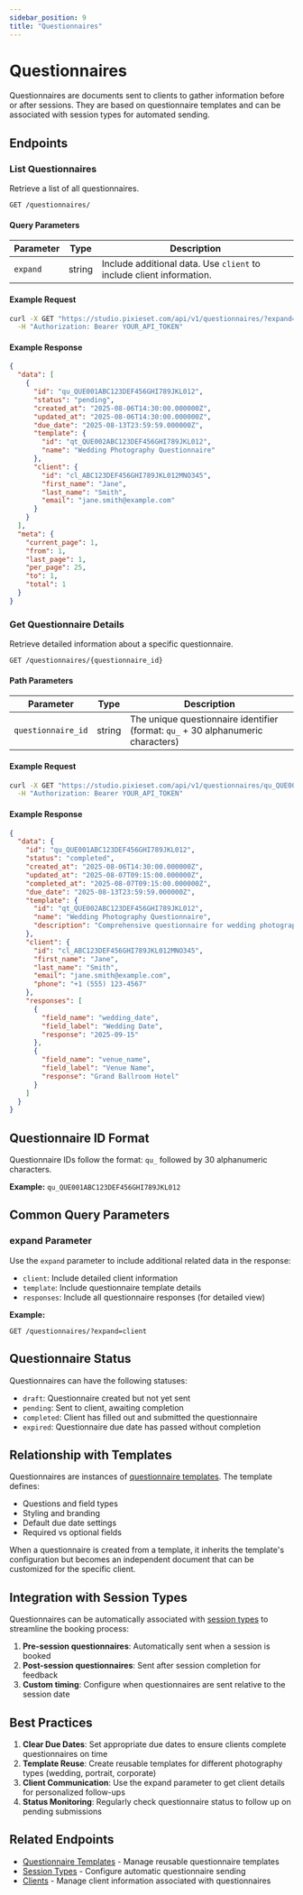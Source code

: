 ```yaml
---
sidebar_position: 9
title: "Questionnaires"
---
```


# Questionnaires

Questionnaires are documents sent to clients to gather information before or after sessions. They are based on questionnaire templates and can be associated with session types for automated sending.

## Endpoints

### List Questionnaires

Retrieve a list of all questionnaires.

```http
GET /questionnaires/
```

#### Query Parameters

| Parameter | Type | Description |
|-----------|------|-------------|
| `expand` | string | Include additional data. Use `client` to include client information. |

#### Example Request

```bash
curl -X GET "https://studio.pixieset.com/api/v1/questionnaires/?expand=client" \
  -H "Authorization: Bearer YOUR_API_TOKEN"
```

#### Example Response

```json
{
  "data": [
    {
      "id": "qu_QUE001ABC123DEF456GHI789JKL012",
      "status": "pending",
      "created_at": "2025-08-06T14:30:00.000000Z",
      "updated_at": "2025-08-06T14:30:00.000000Z",
      "due_date": "2025-08-13T23:59:59.000000Z",
      "template": {
        "id": "qt_QUE002ABC123DEF456GHI789JKL012",
        "name": "Wedding Photography Questionnaire"
      },
      "client": {
        "id": "cl_ABC123DEF456GHI789JKL012MNO345",
        "first_name": "Jane",
        "last_name": "Smith",
        "email": "jane.smith@example.com"
      }
    }
  ],
  "meta": {
    "current_page": 1,
    "from": 1,
    "last_page": 1,
    "per_page": 25,
    "to": 1,
    "total": 1
  }
}
```

### Get Questionnaire Details

Retrieve detailed information about a specific questionnaire.

```http
GET /questionnaires/{questionnaire_id}
```

#### Path Parameters

| Parameter | Type | Description |
|-----------|------|-------------|
| `questionnaire_id` | string | The unique questionnaire identifier (format: `qu_` + 30 alphanumeric characters) |

#### Example Request

```bash
curl -X GET "https://studio.pixieset.com/api/v1/questionnaires/qu_QUE001ABC123DEF456GHI789JKL012" \
  -H "Authorization: Bearer YOUR_API_TOKEN"
```

#### Example Response

```json
{
  "data": {
    "id": "qu_QUE001ABC123DEF456GHI789JKL012",
    "status": "completed",
    "created_at": "2025-08-06T14:30:00.000000Z",
    "updated_at": "2025-08-07T09:15:00.000000Z",
    "completed_at": "2025-08-07T09:15:00.000000Z",
    "due_date": "2025-08-13T23:59:59.000000Z",
    "template": {
      "id": "qt_QUE002ABC123DEF456GHI789JKL012",
      "name": "Wedding Photography Questionnaire",
      "description": "Comprehensive questionnaire for wedding photography clients"
    },
    "client": {
      "id": "cl_ABC123DEF456GHI789JKL012MNO345",
      "first_name": "Jane",
      "last_name": "Smith",
      "email": "jane.smith@example.com",
      "phone": "+1 (555) 123-4567"
    },
    "responses": [
      {
        "field_name": "wedding_date",
        "field_label": "Wedding Date",
        "response": "2025-09-15"
      },
      {
        "field_name": "venue_name",
        "field_label": "Venue Name",
        "response": "Grand Ballroom Hotel"
      }
    ]
  }
}
```

## Questionnaire ID Format

Questionnaire IDs follow the format: `qu_` followed by 30 alphanumeric characters.

**Example:** `qu_QUE001ABC123DEF456GHI789JKL012`

## Common Query Parameters

### expand Parameter

Use the `expand` parameter to include additional related data in the response:

- `client`: Include detailed client information
- `template`: Include questionnaire template details
- `responses`: Include all questionnaire responses (for detailed view)

**Example:**
```http
GET /questionnaires/?expand=client
```

## Questionnaire Status

Questionnaires can have the following statuses:

- `draft`: Questionnaire created but not yet sent
- `pending`: Sent to client, awaiting completion
- `completed`: Client has filled out and submitted the questionnaire
- `expired`: Questionnaire due date has passed without completion

## Relationship with Templates

Questionnaires are instances of [questionnaire templates](./templates.md#questionnaire-templates). The template defines:

- Questions and field types
- Styling and branding
- Default due date settings
- Required vs optional fields

When a questionnaire is created from a template, it inherits the template's configuration but becomes an independent document that can be customized for the specific client.

## Integration with Session Types

Questionnaires can be automatically associated with [session types](./sessions.md) to streamline the booking process:

1. **Pre-session questionnaires**: Automatically sent when a session is booked
2. **Post-session questionnaires**: Sent after session completion for feedback
3. **Custom timing**: Configure when questionnaires are sent relative to the session date

## Best Practices

1. **Clear Due Dates**: Set appropriate due dates to ensure clients complete questionnaires on time
2. **Template Reuse**: Create reusable templates for different photography types (wedding, portrait, corporate)
3. **Client Communication**: Use the expand parameter to get client details for personalized follow-ups
4. **Status Monitoring**: Regularly check questionnaire status to follow up on pending submissions

## Related Endpoints

- [Questionnaire Templates](./templates.md#questionnaire-templates) - Manage reusable questionnaire templates
- [Session Types](./sessions.md) - Configure automatic questionnaire sending
- [Clients](./clients.md) - Manage client information associated with questionnaires